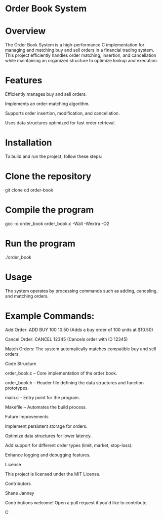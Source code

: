 # Order Book System

# Overview

The Order Book System is a high-performance C implementation for managing and matching buy and sell orders in a financial trading system. This project efficiently handles order matching, insertion, and cancellation while maintaining an organized structure to optimize lookup and execution.

# Features

Efficiently manages buy and sell orders.

Implements an order-matching algorithm.

Supports order insertion, modification, and cancellation.

Uses data structures optimized for fast order retrieval.

# Installation

To build and run the project, follow these steps:

# Clone the repository
git clone <repository-url>
cd order-book

# Compile the program
gcc -o order_book order_book.c -Wall -Wextra -O2

# Run the program
./order_book

# Usage

The system operates by processing commands such as adding, canceling, and matching orders.

# Example Commands:

Add Order: ADD BUY 100 10.50  (Adds a buy order of 100 units at $10.50)

Cancel Order: CANCEL 12345 (Cancels order with ID 12345)

Match Orders: The system automatically matches compatible buy and sell orders.

Code Structure

order_book.c – Core implementation of the order book.

order_book.h – Header file defining the data structures and function prototypes.

main.c – Entry point for the program.

Makefile – Automates the build process.

Future Improvements

Implement persistent storage for orders.

Optimize data structures for lower latency.

Add support for different order types (limit, market, stop-loss).

Enhance logging and debugging features.

License

This project is licensed under the MIT License.

Contributors

Shane Janney

Contributions welcome! Open a pull request if you'd like to contribute.

C
